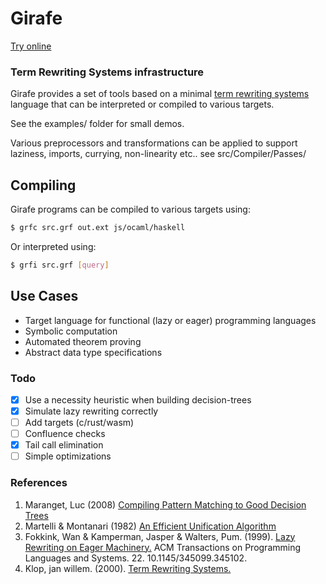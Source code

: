 # Girafe

[Try online](https://nathsou.github.io/Girafe/)

 ### Term Rewriting Systems infrastructure

Girafe provides a set of tools based on a minimal [term rewriting systems](https://en.wikipedia.org/wiki/Rewriting) language that can be interpreted or compiled to various targets.

See the examples/ folder for small demos.

Various preprocessors and transformations can be applied to support laziness, imports, currying, non-linearity etc.. see src/Compiler/Passes/

## Compiling
Girafe programs can be compiled to various targets using:
```bash
$ grfc src.grf out.ext js/ocaml/haskell
```

Or interpreted using:
```bash
$ grfi src.grf [query]
```
## Use Cases

- Target language for functional (lazy or eager) programming languages
- Symbolic computation
- Automated theorem proving
- Abstract data type specifications

### Todo

- [x] Use a necessity heuristic when building decision-trees
- [x] Simulate lazy rewriting correctly
- [ ] Add targets (c/rust/wasm)
- [ ] Confluence checks
- [x] Tail call elimination
- [ ] Simple optimizations

### References

1. Maranget, Luc (2008) [Compiling Pattern Matching to Good Decision Trees](http://moscova.inria.fr/~maranget/papers/ml05e-maranget.pdf)
2. Martelli & Montanari (1982) [An Efficient Unification Algorithm](http://moscova.inria.fr/~levy/courses/X/IF/03/pi/levy2/martelli-montanari.pdf)
3. Fokkink, Wan & Kamperman, Jasper & Walters, Pum. (1999). [Lazy Rewriting on Eager Machinery.](https://www.researchgate.net/publication/277293248_Lazy_Rewriting_on_Eager_Machinery) ACM Transactions on Programming Languages and Systems. 22. 10.1145/345099.345102. 
4. Klop, jan willem. (2000). [Term Rewriting Systems.](https://www.researchgate.net/publication/2472655_Term_Rewriting_Systems) 